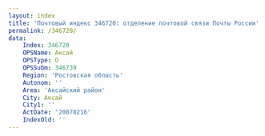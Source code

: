 ```yaml
---
layout: index
title: 'Почтовый индекс 346720: отделение почтовой связи Почты России'
permalink: /346720/
data:
    Index: 346720
    OPSName: Аксай
    OPSType: О
    OPSSubm: 346739
    Region: 'Ростовская область'
    Autonom: ''
    Area: 'Аксайский район'
    City: Аксай
    City1: ''
    ActDate: '20070216'
    IndexOld: ''
---
```

